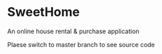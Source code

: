 # SweetHome
An online house rental &amp; purchase application

Plaese switch to master branch to see source code

